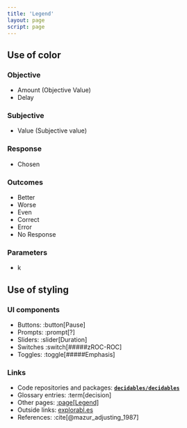 ```yaml
---
title: 'Legend'
layout: page
script: page
---
```


## Use of color

### Objective 

<ul class="dis-legend">
  <li class="a">
    <span class="key amount">Amount</span>
    (<span class="key objectivevalue">Objective Value</span>)
  </li>
  <li class="d">
    <span class="key delay">Delay</span>
  </li>
</ul>

### Subjective

<ul class="dis-legend">
  <li class="v">
    <span class="key value">Value</span>
    (<span class="key subjectivevalue">Subjective value</span>)
  </li>
</ul>

### Response

<ul class="dis-legend">
  <li class="chosen">
    <span class="key chosen">Chosen</span>
  </li>
</ul>

### Outcomes

<ul class="dis-legend">
  <li class="better">
    <span class="key better">Better</span>
  </li>
  <li class="worse">
    <span class="key worse">Worse</span>
  </li>
  <li class="even">
    <span class="key even">Even</span>
  </li>
  <li class="correct">
    <span class="key correct">Correct</span>
  </li>
  <li class="error">
    <span class="key error">Error</span>
  </li>
  <li class="nr">
    <span class="key noresponse">No Response</span>
  </li>
</ul>

### Parameters

<ul class="dis-legend">
  <li class="k">
    <span class="key k">k</span>
  </li>
</ul>

## Use of styling

### UI components

- Buttons: :button[Pause]
- Prompts: :prompt[?]
- Sliders: :slider[Duration]
- Switches :switch[#####<span class="math-var">z</span>ROC-ROC]
- Toggles: :toggle[#####Emphasis]

### Links

- Code repositories and packages:
  [**`decidables/decidables`**](https://github.com/decidables/decidables)
- Glossary entries: :term[decision]
- Other pages: [:page[Legend]](legend.html)
- Outside links: [explorabl.es](https://explorabl.es/)
- References: :cite[@mazur_adjusting_1987]
